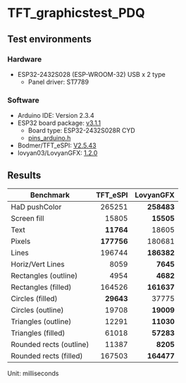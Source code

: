 # TFT_graphicstest_PDQ

## Test environments

### Hardware

- ESP32-2432S028 (ESP-WROOM-32) USB x 2 type
    - Panel driver: ST7789

### Software

- Arduino IDE: Version 2.3.4
- ESP32 board package: [v3.1.1][1]
    - Board type: ESP32-2432S028R CYD
    - [pins_arduino.h][2]
- Bodmer/TFT_eSPI: [V2.5.43][3]
- lovyan03/LovyanGFX: [1.2.0][4]

## Results

| Benchmark               |   TFT_eSPI |  LovyanGFX |
| ----------------------- | ----------:| ----------:|
| HaD pushColor           |   265251   | **258483** |
| Screen fill             |    15805   |  **15505** |
| Text                    |  **11764** |    18605   |
| Pixels                  | **177756** |   180681   |
| Lines                   |   196744   | **186382** |
| Horiz/Vert Lines        |     8059   |   **7645** |
| Rectangles (outline)    |     4954   |   **4682** |
| Rectangles (filled)     |   164526   | **161637** |
| Circles (filled)        |  **29643** |    37775   |
| Circles (outline)       |    19708   |  **19009** |
| Triangles (outline)     |    12291   |  **11030** |
| Triangles (filled)      |    61018   |  **57283** |
| Rounded rects (outline) |    11387   |   **8205** |
| Rounded rects (filled)  |   167503   | **164477** |

Unit: milliseconds

[1]: https://github.com/espressif/arduino-esp32/releases/tag/3.1.1 "Release Arduino Release v3.1.1 based on ESP-IDF v5.3.2 · espressif/arduino-esp32"
[2]: https://github.com/espressif/arduino-esp32/tree/master/variants/jczn_2432s028r "arduino-esp32/variants/jczn_2432s028r at master · espressif/arduino-esp32"
[3]: https://github.com/Bodmer/TFT_eSPI/releases/tag/V2.5.43 "Release Bug fixes · Bodmer/TFT_eSPI"
[4]: https://github.com/lovyan03/LovyanGFX/releases/tag/1.2.0 "Release 1.2.0 · lovyan03/LovyanGFX"
